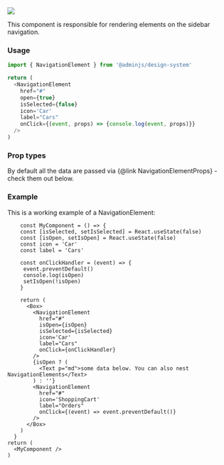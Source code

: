 <img src="components/navigation-element.png" />

This component is responsible for rendering elements on the sidebar navigation.

### Usage

```javascript
import { NavigationElement } from '@adminjs/design-system'

return (
  <NavigationElement
    href="#"
    open={true}
    isSelected={false}
    icon='Car'
    label="Cars"
    onClick={(event, props) => {console.log(event, props)}}
  />
)
```

### Prop types

By default all the data are passed via {@link NavigationElementProps} - check them out below.


### Example

This is a working example of a NavigationElement:

```reactComponent
    const MyComponent = () => {
    const [isSelected, setIsSelected] = React.useState(false)
    const [isOpen, setIsOpen] = React.useState(false)
    const icon = 'Car'
    const label = 'Cars'
    
    const onClickHandler = (event) => {
     event.preventDefault()
     console.log(isOpen)
     setIsOpen(!isOpen)
    }

    return (
      <Box>
        <NavigationElement
          href="#"
          isOpen={isOpen}
          isSelected={isSelected}
          icon='Car'
          label="Cars"
          onClick={onClickHandler}
        />
        {isOpen ? (
          <Text p="md">some data below. You can also nest NavigationElements</Text>
        ) : ''}
        <NavigationElement
          href="#"
          icon='ShoppingCart'
          label="Orders"
          onClick={(event) => event.preventDefault()}
        />
      </Box>
    )
  }
return (
  <MyComponent />
)
```
